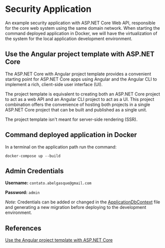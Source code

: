 # Security Application

An example security application with ASP.NET Core Web API, responsible for the core web system using the same domain network. When starting the command deployed application in Docker, we will have the virtualization of the system for the local application development environment.

## Use the Angular project template with ASP.NET Core

The ASP.NET Core with Angular project template provides a convenient starting point for ASP.NET Core apps using Angular and the Angular CLI to implement a rich, client-side user interface (UI).

The project template is equivalent to creating both an ASP.NET Core project to act as a web API and an Angular CLI project to act as a UI. This project combination offers the convenience of hosting both projects in a single ASP.NET Core project that can be built and published as a single unit.

The project template isn't meant for server-side rendering (SSR).

## Command deployed application in Docker

In a terminal on the application path run the command:

```docker-compose up --build```

## Admin Credentials
**Username:** `contato.abelgasque@gmail.com`

**Password:** `admin`


*Note:* Credentials can be added or changed in the [ApplicationDbContext](https://github.com/abelgasque/AbelGasque.WebApp.SecurityApp/tree/main/SecurityApp.Web/Infrastructure/Entities/Models/ApplicationDbContext.cs) file and generating a new migration before deploying to the development environment.

## References

[Use the Angular project template with ASP.NET Core](https://learn.microsoft.com/en-us/aspnet/core/client-side/spa/angular?view=aspnetcore-7.0&tabs=visual-studio)